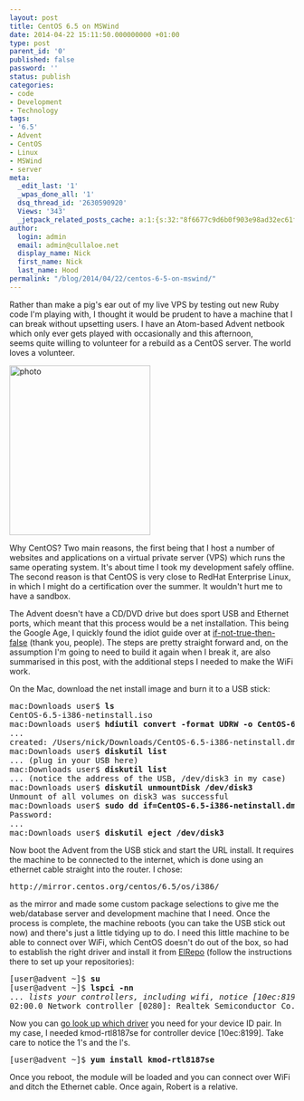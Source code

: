 ```yaml
---
layout: post
title: CentOS 6.5 on MSWind
date: 2014-04-22 15:11:50.000000000 +01:00
type: post
parent_id: '0'
published: false
password: ''
status: publish
categories:
- code
- Development
- Technology
tags:
- '6.5'
- Advent
- CentOS
- Linux
- MSWind
- server
meta:
  _edit_last: '1'
  _wpas_done_all: '1'
  dsq_thread_id: '2630590920'
  Views: '343'
  _jetpack_related_posts_cache: a:1:{s:32:"8f6677c9d6b0f903e98ad32ec61f8deb";a:2:{s:7:"expires";i:1558878188;s:7:"payload";a:3:{i:0;a:1:{s:2:"id";i:1094;}i:1;a:1:{s:2:"id";i:945;}i:2;a:1:{s:2:"id";i:2816;}}}}
author:
  login: admin
  email: admin@cullaloe.net
  display_name: Nick
  first_name: Nick
  last_name: Hood
permalink: "/blog/2014/04/22/centos-6-5-on-mswind/"
---
```

<p>Rather than make a pig's ear out of my live VPS by testing out new Ruby code I'm playing with, I thought it would be prudent to have a machine that I can break without upsetting users. I have an Atom-based Advent netbook which only ever gets played with occasionally and this afternoon, seems quite willing to volunteer for a rebuild as a CentOS server. The world loves a volunteer.<!--more--></p>
<p><a href="http://cullaloe.com/files/2014/04/photo.jpg"><img class="alignleft wp-image-1120 size-medium" src="{{ site.baseurl }}/assets/photo-e1398178086638-249x300.jpg" alt="photo" width="249" height="300" /></a></p>
<p>Why CentOS? Two main reasons, the first being that I host a number of websites and applications on a virtual private server (VPS) which runs the same operating system. It's about time I took my development safely offline. The second reason is that CentOS is very close to RedHat Enterprise Linux, in which I might do a certification over the summer. It wouldn't hurt me to have a sandbox.</p>
<p>The Advent doesn't have a CD/DVD drive but does sport USB and Ethernet ports, which meant that this process would be a net installation. This being the Google Age, I quickly found the idiot guide over at <a href="http://www.if-not-true-then-false.com/2011/centos-6-netinstall-network-installation/" target="_blank">if-not-true-then-false</a> (thank you, people). The steps are pretty straight forward and, on the assumption I'm going to need to build it again when I break it, are also summarised in this post, with the additional steps I needed to make the WiFi work.</p>
<p>On the Mac, download the net install image and burn it to a USB stick:</p>
<pre>mac:Downloads user$ <strong>ls</strong>
CentOS-6.5-i386-netinstall.iso
mac:Downloads user$ <strong>hdiutil convert -format UDRW -o CentOS-6.5-i386-netinstall.dmg CentOS-6.5-i386-netinstall.iso</strong> 
...
created: /Users/nick/Downloads/CentOS-6.5-i386-netinstall.dmg
mac:Downloads user$ <strong>diskutil list</strong>
... (plug in your USB here)
mac:Downloads user$ <strong>diskutil list</strong>
... (notice the address of the USB, /dev/disk3 in my case)
mac:Downloads user$ <strong>diskutil unmountDisk /dev/disk3</strong>
Unmount of all volumes on disk3 was successful
mac:Downloads user$ <strong>sudo dd if=CentOS-6.5-i386-netinstall.dmg of=/dev/rdisk3 bs=1m</strong>
Password:
...
mac:Downloads user$ <strong>diskutil eject /dev/disk3</strong></pre>
<p>Now boot the Advent from the USB stick and start the URL install. It requires the machine to be connected to the internet, which is done using an ethernet cable straight into the router. I chose:</p>
<pre>http://mirror.centos.org/centos/6.5/os/i386/</pre>
<p>as the mirror and made some custom package selections to give me the web/database server and development machine that I need. Once the process is complete, the machine reboots (you can take the USB stick out now) and there's just a little tidying up to do. I need this little machine to be able to connect over WiFi, which CentOS doesn't do out of the box, so had to establish the right driver and install it from <a href="http://elrepo.org/tiki/tiki-index.php" target="_blank">ElRepo</a> (follow the instructions there to set up your repositories):</p>
<pre>[user@advent ~]$ <strong>su
</strong>[user@advent ~]$ <strong>lspci -nn</strong>
... <em>lists your controllers, including wifi, notice [10ec:8199]:</em>
02:00.0 Network controller [0280]: Realtek Semiconductor Co., Ltd. RTL8187SE Wireless LAN Controller [10ec:8199] (rev 22)</pre>
<p>Now you can <a href="http://elrepo.org/tiki/DeviceIDs" target="_blank">go look up which driver</a> you need for your device ID pair. In my case, I needed kmod-rtl8187se for controller device [10ec:8199]. Take care to notice the 1's and the l's.</p>
<pre>[user@advent ~]$ <strong>yum install kmod-rtl8187se</strong></pre>
<p>Once you reboot, the module will be loaded and you can connect over WiFi and ditch the Ethernet cable. Once again, Robert is a relative.</p>
